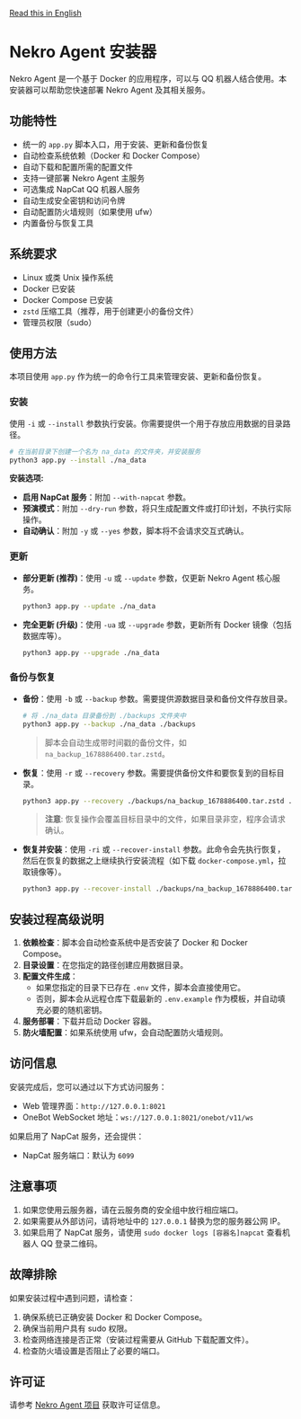 [Read this in English](./README-EN.md)

# Nekro Agent 安装器

Nekro Agent 是一个基于 Docker 的应用程序，可以与 QQ 机器人结合使用。本安装器可以帮助您快速部署 Nekro Agent 及其相关服务。

## 功能特性

- 统一的 `app.py` 脚本入口，用于安装、更新和备份恢复
- 自动检查系统依赖（Docker 和 Docker Compose）
- 自动下载和配置所需的配置文件
- 支持一键部署 Nekro Agent 主服务
- 可选集成 NapCat QQ 机器人服务
- 自动生成安全密钥和访问令牌
- 自动配置防火墙规则（如果使用 ufw）
- 内置备份与恢复工具

## 系统要求

- Linux 或类 Unix 操作系统
- Docker 已安装
- Docker Compose 已安装
- `zstd` 压缩工具（推荐，用于创建更小的备份文件）
- 管理员权限（sudo）

## 使用方法

本项目使用 `app.py` 作为统一的命令行工具来管理安装、更新和备份恢复。

### 安装

使用 `-i` 或 `--install` 参数执行安装。你需要提供一个用于存放应用数据的目录路径。

```bash
# 在当前目录下创建一个名为 na_data 的文件夹，并安装服务
python3 app.py --install ./na_data
```

**安装选项:**

- **启用 NapCat 服务**：附加 `--with-napcat` 参数。
- **预演模式**：附加 `--dry-run` 参数，将只生成配置文件或打印计划，不执行实际操作。
- **自动确认**：附加 `-y` 或 `--yes` 参数，脚本将不会请求交互式确认。

### 更新

- **部分更新 (推荐)**：使用 `-u` 或 `--update` 参数，仅更新 Nekro Agent 核心服务。
  ```bash
  python3 app.py --update ./na_data
  ```

- **完全更新 (升级)**：使用 `-ua` 或 `--upgrade` 参数，更新所有 Docker 镜像（包括数据库等）。
  ```bash
  python3 app.py --upgrade ./na_data
  ```

### 备份与恢复

- **备份**：使用 `-b` 或 `--backup` 参数。需要提供源数据目录和备份文件存放目录。
  ```bash
  # 将 ./na_data 目录备份到 ./backups 文件夹中
  python3 app.py --backup ./na_data ./backups
  ```
  > 脚本会自动生成带时间戳的备份文件，如 `na_backup_1678886400.tar.zstd`。

- **恢复**：使用 `-r` 或 `--recovery` 参数。需要提供备份文件和要恢复到的目标目录。
  ```bash
  python3 app.py --recovery ./backups/na_backup_1678886400.tar.zstd ./na_data_new
  ```
  > **注意**: 恢复操作会覆盖目标目录中的文件，如果目录非空，程序会请求确认。

- **恢复并安装**：使用 `-ri` 或 `--recover-install` 参数。此命令会先执行恢复，然后在恢复的数据之上继续执行安装流程（如下载 `docker-compose.yml`，拉取镜像等）。
  ```bash
  python3 app.py --recover-install ./backups/na_backup_1678886400.tar.zstd ./na_data_new
  ```

## 安装过程高级说明

1. **依赖检查**：脚本会自动检查系统中是否安装了 Docker 和 Docker Compose。
2. **目录设置**：在您指定的路径创建应用数据目录。
3. **配置文件生成**：
    - 如果您指定的目录下已存在 `.env` 文件，脚本会直接使用它。
    - 否则，脚本会从远程仓库下载最新的 `.env.example` 作为模板，并自动填充必要的随机密钥。
4. **服务部署**：下载并启动 Docker 容器。
5. **防火墙配置**：如果系统使用 ufw，会自动配置防火墙规则。

## 访问信息

安装完成后，您可以通过以下方式访问服务：

- Web 管理界面：`http://127.0.0.1:8021`
- OneBot WebSocket 地址：`ws://127.0.0.1:8021/onebot/v11/ws`

如果启用了 NapCat 服务，还会提供：
- NapCat 服务端口：默认为 `6099`

## 注意事项

1. 如果您使用云服务器，请在云服务商的安全组中放行相应端口。
2. 如果需要从外部访问，请将地址中的 `127.0.0.1` 替换为您的服务器公网 IP。
3. 如果启用了 NapCat 服务，请使用 `sudo docker logs [容器名]napcat` 查看机器人 QQ 登录二维码。

## 故障排除

如果安装过程中遇到问题，请检查：

1. 确保系统已正确安装 Docker 和 Docker Compose。
2. 确保当前用户具有 sudo 权限。
3. 检查网络连接是否正常（安装过程需要从 GitHub 下载配置文件）。
4. 检查防火墙设置是否阻止了必要的端口。

## 许可证

请参考 [Nekro Agent 项目](https://github.com/KroMiose/nekro-agent) 获取许可证信息。
